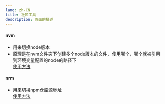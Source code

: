 ```yaml
---
lang: zh-CN
title: 社区工具
description: 页面的描述
---
```


#### nvm
+ 用来切换node版本
+ 原理是在nvm文件夹下创建多个node版本的文件，使用哪个，哪个就被引用到环境变量配置的node的路径下  
[使用方法](https://github.com/nvm-sh/nvm)
#### nrm
+ 用来切换npm仓库源地址  
[使用方法](https://github.com/Pana/nrm)